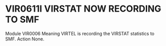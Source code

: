 # VIR0611I VIRSTAT NOW RECORDING TO SMF
Module
    VIR0006
Meaning
    VIRTEL is recording the VIRSTAT statistics to SMF.
Action
    None.
